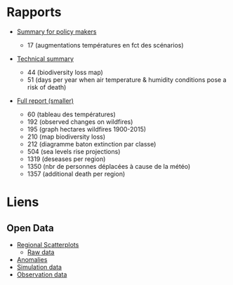 # Rapports

- [Summary for policy makers](https://report.ipcc.ch/ar6wg2/pdf/IPCC_AR6_WGII_SummaryForPolicymakers.pdf)
	- 17 (augmentations températures en fct des scénarios)
- [Technical summary](https://report.ipcc.ch/ar6wg2/pdf/IPCC_AR6_WGII_FinalDraft_TechnicalSummary.pdf)
	- 44 (biodiversity loss map)
	- 51 (days per year when air temperature & humidity conditions pose a risk of death)

- [Full report (smaller)](https://report.ipcc.ch/ar6wg2/pdf/IPCC_AR6_WGII_FinalDraft_FullReport_small.pdf)
	- 60 (tableau des températures)
	- 192 (observed changes on wildfires)
	- 195 (graph hectares wildfires 1900-2015)
	- 210 (map biodiversity loss)
	- 212 (diagramme baton extinction par classe)
	- 504 (sea levels rise projections)
	- 1319 (deseases per region)
	- 1350 (nbr de personnes déplacées à cause de la météo)
	- 1357 (additional death per region)

# Liens

## Open Data

- [Regional Scatterplots](https://www.ipcc-data.org/syn/tar_scatter/index.html)
	- [Raw data](https://www.ipcc-data.org/data/scatter_plots/plotpoints3.txt)
- [Anomalies](https://www.ipcc-data.org/data/ar4_multimodel_globalmean_tas.txt)
- [Simulation data](https://www.ipcc-data.org/sim/index.html)
- [Observation data](https://www.ipcc-data.org/observ/index.html)
